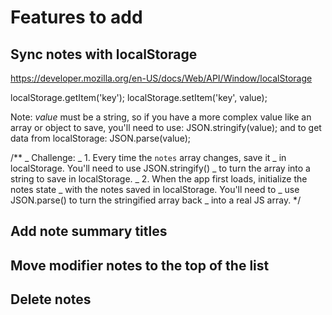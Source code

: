 # Features to add

## Sync notes with localStorage

https://developer.mozilla.org/en-US/docs/Web/API/Window/localStorage

localStorage.getItem('key');
localStorage.setItem('key', value);

Note: _value_ must be a string, so if you have a more complex value like an array or object to save, you'll need to use:
JSON.stringify(value);
and to get data from localStorage:
JSON.parse(value);

/\*\*
_ Challenge:
_ 1. Every time the `notes` array changes, save it
_ in localStorage. You'll need to use JSON.stringify()
_ to turn the array into a string to save in localStorage.
_ 2. When the app first loads, initialize the notes state
_ with the notes saved in localStorage. You'll need to
_ use JSON.parse() to turn the stringified array back
_ into a real JS array.
\*/

## Add note summary titles

## Move modifier notes to the top of the list

## Delete notes

